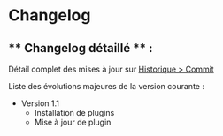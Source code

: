# Changelog
## ** Changelog détaillé ** :
Détail complet des mises à jour sur [Historique > Commit](https://limad.github.io/plugin-migoThermostat)

Liste des évolutions majeures de la version courante :

* Version 1.1
  * Installation de plugins
  * Mise à jour de plugin
